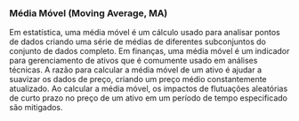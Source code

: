 ### Média Móvel (Moving Average, MA)

Em estatística, uma média móvel é um cálculo usado para analisar pontos de dados criando uma série de médias de diferentes subconjuntos do conjunto de dados completo. Em finanças, uma média móvel é um indicador para gerenciamento de ativos que é comumente usado em análises técnicas. A razão para calcular a média móvel de um ativo é ajudar a suavizar os dados de preço, criando um preço médio constantemente atualizado. Ao calcular a média móvel, os impactos de flutuações aleatórias de curto prazo no preço de um ativo em um período de tempo especificado são mitigados.